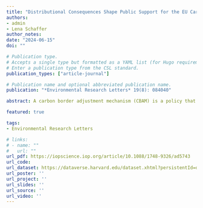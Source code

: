 ```yaml
---
title: "Distributional Consequences Shape Public Support for the EU Carbon Border Adjustment Mechanism: Evidence from four European Countries"
authors:
- admin
- Lena Schaffer
author_notes:
date: "2024-06-15"
doi: ""

# Publication type.
# Accepts a single type but formatted as a YAML list (for Hugo requirements).
# Enter a publication type from the CSL standard.
publication_types: ["article-journal"]

# Publication name and optional abbreviated publication name.
publication: "*Environmental Research Letters* 19(8): 084040"

abstract: A carbon border adjustment mechanism (CBAM) is a policy that increases the cost of carbon-intensive imports from countries with no or weak national carbon regulation. Proponents advocate that it helps avoid industrial relocation and protects jobs in the importing country; its critics say that it impedes free trade and drives up prices. Despite European Union legislation to introduce a CBAM policy, we find that citizens across four European countries—Germany (n = 3500), Hungary (n = 2512), Switzerland (n = 2500), and the United Kingdom (n = 2500)—have not formed clear opinions about the policy yet. Results from survey experiments, conducted over the course of 1.5 years, show a strong dislike for price increases associated with a carbon border tax, while the prospect of job protection does little to increase CBAM support—not even among subgroups most affected by import competition. However, employment effects become relevant when we prompt survey respondents to assess the effects of the carbon border tax for their country as a whole instead of for themselves as individuals. Consistent with exploratory findings that right-leaning voters express a much stronger opposition to the CBAM policy, our results speak to growing evidence of the politically polarizing nature of costly, green policies when citizens' policy preferences are malleable.

featured: true

tags:
- Environmental Research Letters

# links:
# - name: ""
#   url: ""
url_pdf: https://iopscience.iop.org/article/10.1088/1748-9326/ad5743
url_code: 
url_dataset: https://dataverse.harvard.edu/dataset.xhtml?persistentId=doi:10.7910/DVN/8VHQ43
url_poster: ''
url_project: ''
url_slides: ''
url_source: ''
url_video: ''
---
```

